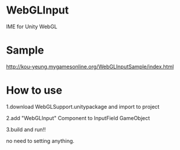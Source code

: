 # WebGLInput

IME for Unity WebGL

# Sample
http://kou-yeung.mygamesonline.org/WebGLInputSample/index.html

# How to use
1.download WebGLSupport.unitypackage and import to project

2.add "WebGLInput" Component to InputField GameObject

3.build and run!!

no need to setting anything.
